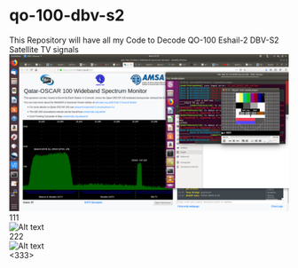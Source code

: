 # qo-100-dbv-s2
This Repository will have all my Code to Decode QO-100  Eshail-2 DBV-S2 Satellite TV signals<br>
![Alt text](qo-100_dbv_1.png?raw=true "DBV-S@")<br>
111<br>
![Alt text](Bacar_telemetry_1.png?raw=true "Block diagram")<br>
222<br>
![Alt text](Bacar_telemetry_1.png?raw=true "Block diagram")<br>
<333>

